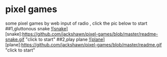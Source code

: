 # pixel games
some pixel games by web input of radio , click the pic below to start
##1,gluttonous snake
[![snake]](https://jackshawn.github.io/pixel-games/snake.html)  
[snake]:https://github.com/jackshawn/pixel-games/blob/master/readme-snake.gif "click to start"
##2,play plane
[![plane]](https://jackshawn.github.io/pixel-games/)  
[plane]:https://github.com/jackshawn/pixel-games/blob/master/readme.gif "click to start"
